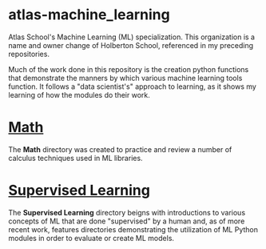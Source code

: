 # atlas-machine_learning

Atlas School's Machine Learning (ML) specialization.
This organization is a name and owner change of Holberton School, referenced in my preceding repositories.

Much of the work done in this repository is the creation python functions that demonstrate the manners by which various machine learning tools function. It follows a "data scientist's" approach to learning, as it shows my learning of how the modules do their work.


# [Math](./math/)

The **Math** directory was created to practice and review a number of calculus techniques used in ML libraries.

# [Supervised Learning](./supervised_learning/)

The **Supervised Learning** directory beigns with introductions to various concepts of ML that are done "supervised" by a human and, as of more recent work, features directories demonstrating the utilization of ML Python modules in order to evaluate or create ML models.
